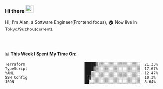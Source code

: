 ### Hi there <img src="https://media.giphy.com/media/hvRJCLFzcasrR4ia7z/giphy.gif" width="25px">

<!-- ![visitors](https://visitor-badge.glitch.me/badge?page_id=dislfyer.dislfyer) -->

Hi, I'm Alan, a Software Engineer(Frontend focus), 🏠 Now live in Tokyo/Suzhou(current).

<br/>
<br/>

📊 **This Week I Spent My Time On:**


<!--START_SECTION:waka-->

```text
Terraform                           █████▒░░░░░░░░░░░░░░░░░░░  21.35%
TypeScript                          ████▒░░░░░░░░░░░░░░░░░░░░  17.67%
YAML                                ███░░░░░░░░░░░░░░░░░░░░░░  12.47%
SSH Config                          ██▓░░░░░░░░░░░░░░░░░░░░░░  10.3%
JSON                                ██░░░░░░░░░░░░░░░░░░░░░░░  8.64%
```

<!--END_SECTION:waka-->

<!--
**About Me:**
 -->
